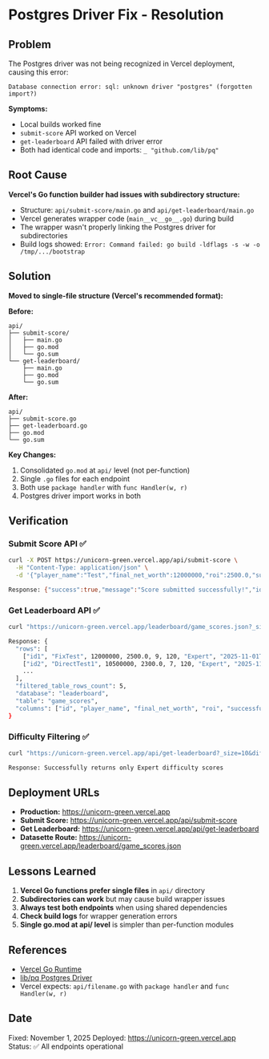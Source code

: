 # Postgres Driver Fix - Resolution

## Problem

The Postgres driver was not being recognized in Vercel deployment, causing this error:
```
Database connection error: sql: unknown driver "postgres" (forgotten import?)
```

**Symptoms:**
- Local builds worked fine
- `submit-score` API worked on Vercel
- `get-leaderboard` API failed with driver error
- Both had identical code and imports: `_ "github.com/lib/pq"`

## Root Cause

**Vercel's Go function builder had issues with subdirectory structure:**
- Structure: `api/submit-score/main.go` and `api/get-leaderboard/main.go`
- Vercel generates wrapper code (`main__vc__go__.go`) during build
- The wrapper wasn't properly linking the Postgres driver for subdirectories
- Build logs showed: `Error: Command failed: go build -ldflags -s -w -o /tmp/.../bootstrap`

## Solution

**Moved to single-file structure (Vercel's recommended format):**

**Before:**
```
api/
├── submit-score/
│   ├── main.go
│   ├── go.mod
│   └── go.sum
└── get-leaderboard/
    ├── main.go
    ├── go.mod
    └── go.sum
```

**After:**
```
api/
├── submit-score.go
├── get-leaderboard.go
├── go.mod
└── go.sum
```

**Key Changes:**
1. Consolidated `go.mod` at `api/` level (not per-function)
2. Single `.go` files for each endpoint
3. Both use `package handler` with `func Handler(w, r)`
4. Postgres driver import works in both

## Verification

### Submit Score API ✅
```bash
curl -X POST https://unicorn-green.vercel.app/api/submit-score \
  -H "Content-Type: application/json" \
  -d '{"player_name":"Test","final_net_worth":12000000,"roi":2500.0,"successful_exits":9,"turns_played":120,"difficulty":"Expert"}'

Response: {"success":true,"message":"Score submitted successfully!","id":"89a9e387-9a00-40f2-baf7-a6cc4e3f880c"}
```

### Get Leaderboard API ✅
```bash
curl "https://unicorn-green.vercel.app/leaderboard/game_scores.json?_size=5&_sort_desc=final_net_worth"

Response: {
  "rows": [
    ["id1", "FixTest", 12000000, 2500.0, 9, 120, "Expert", "2025-11-01T..."],
    ["id2", "DirectTest1", 10500000, 2300.0, 7, 120, "Expert", "2025-11-01T..."],
    ...
  ],
  "filtered_table_rows_count": 5,
  "database": "leaderboard",
  "table": "game_scores",
  "columns": ["id", "player_name", "final_net_worth", "roi", "successful_exits", "turns_played", "difficulty", "played_at"]
}
```

### Difficulty Filtering ✅
```bash
curl "https://unicorn-green.vercel.app/api/get-leaderboard?_size=10&difficulty=Expert"

Response: Successfully returns only Expert difficulty scores
```

## Deployment URLs

- **Production:** https://unicorn-green.vercel.app
- **Submit Score:** https://unicorn-green.vercel.app/api/submit-score
- **Get Leaderboard:** https://unicorn-green.vercel.app/api/get-leaderboard
- **Datasette Route:** https://unicorn-green.vercel.app/leaderboard/game_scores.json

## Lessons Learned

1. **Vercel Go functions prefer single files** in `api/` directory
2. **Subdirectories can work** but may cause build wrapper issues
3. **Always test both endpoints** when using shared dependencies
4. **Check build logs** for wrapper generation errors
5. **Single go.mod at api/ level** is simpler than per-function modules

## References

- [Vercel Go Runtime](https://vercel.com/docs/functions/runtimes/go)
- [lib/pq Postgres Driver](https://github.com/lib/pq)
- Vercel expects: `api/filename.go` with `package handler` and `func Handler(w, r)`

## Date

Fixed: November 1, 2025
Deployed: https://unicorn-green.vercel.app
Status: ✅ All endpoints operational

